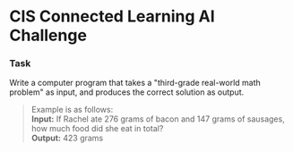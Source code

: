 # CIS Connected Learning AI Challenge

### Task
Write a computer program that takes a "third-grade real-world math problem" as input, and produces the correct solution as output.  
>Example is as follows:  
>**Input:** If Rachel ate 276 grams of bacon and 147 grams of sausages, how much food did she eat in total?  
>**Output:** 423 grams

&nbsp;&nbsp;&nbsp;
